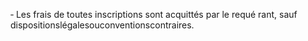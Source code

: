 ‐ Les frais de toutes inscriptions sont acquittés par le requé rant, sauf dispositionslégalesouconventionscontraires.